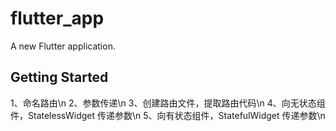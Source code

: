# flutter_app

A new Flutter application.

## Getting Started

1、命名路由\n
2、参数传递\n
3、创建路由文件，提取路由代码\n
4、向无状态组件，StatelessWidget 传递参数\n
5、向有状态组件，StatefulWidget 传递参数\n
